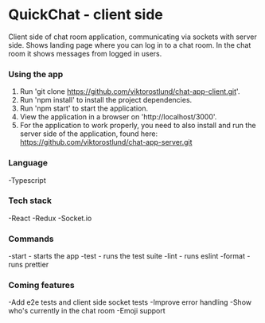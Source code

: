 # QuickChat - client side

Client side of chat room application, communicating via sockets with server side. Shows landing page where you can log in to a chat room. In the chat room it shows messages from logged in users. 

### Using the app
1. Run 'git clone https://github.com/viktorostlund/chat-app-client.git'.
2. Run 'npm install' to install the project dependencies.
3. Run 'npm start' to start the application.
4. View the application in a browser on 'http://localhost/3000'.
5. For the application to work properly, you need to also install and run the server side of the application, found here: https://github.com/viktorostlund/chat-app-server.git

### Language
-Typescript

### Tech stack
-React
-Redux
-Socket.io

### Commands
-start - starts the app
-test - runs the test suite
-lint - runs eslint
-format - runs prettier

### Coming features
-Add e2e tests and client side socket tests
-Improve error handling
-Show who's currently in the chat room
-Emoji support
